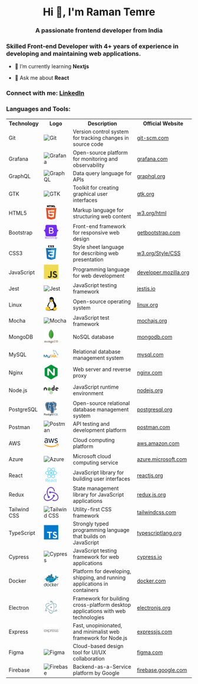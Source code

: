 <h1 align="center">Hi 👋, I'm Raman Temre</h1>
<h3 align="center">A passionate frontend developer from India</h3>
<h3 align="left">Skilled Front-end Developer with 4+ years of experience in developing and maintaining web applications.</h3>

- 🌱 I’m currently learning **Nextjs**

- 💬 Ask me about **React**

<h3 align="left">Connect with me: <a href="https://www.linkedin.com/in/ramantemre/">LinkedIn</a></h3>
<p align="left">
</p>

<h3 align="left">Languages and Tools:</h3>

<table>
    <tr>
        <th>Technology</th>
        <th>Logo</th>
        <th>Description</th>
        <th>Official Website</th>
    </tr>
    <tr>
        <td>Git</td>
        <td><img src="https://www.vectorlogo.zone/logos/git-scm/git-scm-icon.svg" alt="Git" width="40" height="40" /></td>
        <td>Version control system for tracking changes in source code</td>
        <td><a href="https://git-scm.com/" target="_blank">git-scm.com</a></td>
    </tr>
    <tr>
        <td>Grafana</td>
        <td><img src="https://www.vectorlogo.zone/logos/grafana/grafana-icon.svg" alt="Grafana" width="40" height="40" /></td>
        <td>Open-source platform for monitoring and observability</td>
        <td><a href="https://grafana.com" target="_blank">grafana.com</a></td>
    </tr>
    <tr>
        <td>GraphQL</td>
        <td><img src="https://www.vectorlogo.zone/logos/graphql/graphql-icon.svg" alt="GraphQL" width="40" height="40" /></td>
        <td>Data query language for APIs</td>
        <td><a href="https://graphql.org" target="_blank">graphql.org</a></td>
    </tr>
    <tr>
        <td>GTK</td>
        <td><img src="https://upload.wikimedia.org/wikipedia/commons/7/71/GTK_logo.svg" alt="GTK" width="40" height="40" /></td>
        <td>Toolkit for creating graphical user interfaces</td>
        <td><a href="https://www.gtk.org/" target="_blank">gtk.org</a></td>
    </tr>
    <tr>
        <td>HTML5</td>
        <td><img src="https://raw.githubusercontent.com/devicons/devicon/master/icons/html5/html5-original-wordmark.svg" alt="HTML5" width="40" height="40" /></td>
        <td>Markup language for structuring web content</td>
        <td><a href="https://www.w3.org/html/" target="_blank">w3.org/html</a></td>
    </tr>
    <tr>
        <td>Bootstrap</td>
        <td><img src="https://raw.githubusercontent.com/devicons/devicon/master/icons/bootstrap/bootstrap-plain-wordmark.svg" alt="Bootstrap" width="40" height="40" /></td>
        <td>Front-end framework for responsive web design</td>
        <td><a href="https://getbootstrap.com/" target="_blank">getbootstrap.com</a></td>
    </tr>
    <tr>
        <td>CSS3</td>
        <td><img src="https://raw.githubusercontent.com/devicons/devicon/master/icons/css3/css3-original-wordmark.svg" alt="CSS3" width="40" height="40" /></td>
        <td>Style sheet language for describing web presentation</td>
        <td><a href="https://www.w3.org/Style/CSS/" target="_blank">w3.org/Style/CSS</a></td>
    </tr>
    <tr>
        <td>JavaScript</td>
        <td><img src="https://raw.githubusercontent.com/devicons/devicon/master/icons/javascript/javascript-original.svg" alt="JavaScript" width="40" height="40" /></td>
        <td>Programming language for web development</td>
        <td><a href="https://developer.mozilla.org/en-US/docs/Web/JavaScript" target="_blank">developer.mozilla.org</a></td>
    </tr>
    <tr>
        <td>Jest</td>
        <td><img src="https://www.vectorlogo.zone/logos/jestjsio/jestjsio-icon.svg" alt="Jest" width="40" height="40" /></td>
        <td>JavaScript testing framework</td>
        <td><a href="https://jestjs.io" target="_blank">jestjs.io</a></td>
    </tr>
    <tr>
        <td>Linux</td>
        <td><img src="https://raw.githubusercontent.com/devicons/devicon/master/icons/linux/linux-original.svg" alt="Linux" width="40" height="40" /></td>
        <td>Open-source operating system</td>
        <td><a href="https://www.linux.org/" target="_blank">linux.org</a></td>
    </tr>
    <tr>
        <td>Mocha</td>
        <td><img src="https://www.vectorlogo.zone/logos/mochajs/mochajs-icon.svg" alt="Mocha" width="40" height="40" /></td>
        <td>JavaScript test framework</td>
        <td><a href="https://mochajs.org" target="_blank">mochajs.org</a></td>
    </tr>
    <tr>
        <td>MongoDB</td>
        <td><img src="https://raw.githubusercontent.com/devicons/devicon/master/icons/mongodb/mongodb-original-wordmark.svg" alt="MongoDB" width="40" height="40" /></td>
        <td>NoSQL database</td>
        <td><a href="https://www.mongodb.com/" target="_blank">mongodb.com</a></td>
    </tr>
    <tr>
        <td>MySQL</td>
        <td><img src="https://raw.githubusercontent.com/devicons/devicon/master/icons/mysql/mysql-original-wordmark.svg" alt="MySQL" width="40" height="40" /></td>
        <td>Relational database management system</td>
        <td><a href="https://www.mysql.com/" target="_blank">mysql.com</a></td>
    </tr>
    <tr>
        <td>Nginx</td>
        <td><img src="https://raw.githubusercontent.com/devicons/devicon/master/icons/nginx/nginx-original.svg" alt="Nginx" width="40" height="40" /></td>
        <td>Web server and reverse proxy</td>
        <td><a href="https://www.nginx.com" target="_blank">nginx.com</a></td>
    </tr>
    <tr>
        <td>Node.js</td>
        <td><img src="https://raw.githubusercontent.com/devicons/devicon/master/icons/nodejs/nodejs-original-wordmark.svg" alt="Node.js" width="40" height="40" /></td>
        <td>JavaScript runtime environment</td>
        <td><a href="https://nodejs.org" target="_blank">nodejs.org</a></td>
    </tr>
    <tr>
        <td>PostgreSQL</td>
        <td><img src="https://raw.githubusercontent.com/devicons/devicon/master/icons/postgresql/postgresql-original-wordmark.svg" alt="PostgreSQL" width="40" height="40" /></td>
        <td>Open-source relational database management system</td>
        <td><a href="https://www.postgresql.org" target="_blank">postgresql.org</a></td>
    </tr>
    <tr>
        <td>Postman</td>
        <td><img src="https://www.vectorlogo.zone/logos/getpostman/getpostman-icon.svg" alt="Postman" width="40" height="40" /></td>
        <td>API testing and development platform</td>
        <td><a href="https://postman.com" target="_blank">postman.com</a></td>
    </tr>
    <tr>
        <td>AWS</td>
        <td><img src="https://raw.githubusercontent.com/devicons/devicon/master/icons/amazonwebservices/amazonwebservices-original-wordmark.svg" alt="AWS" width="40" height="40" /></td>
        <td>Cloud computing platform</td>
        <td><a href="https://aws.amazon.com/" target="_blank">aws.amazon.com</a></td>
    </tr>
    <tr>
        <td>Azure</td>
        <td><img src="https://www.vectorlogo.zone/logos/microsoft_azure/microsoft_azure-icon.svg" alt="Azure" width="40" height="40" /></td>
        <td>Microsoft cloud computing service</td>
        <td><a href="https://azure.microsoft.com/" target="_blank">azure.microsoft.com</a></td>
    </tr>
    <tr>
        <td>React</td>
        <td><img src="https://raw.githubusercontent.com/devicons/devicon/master/icons/react/react-original-wordmark.svg" alt="React" width="40" height="40" /></td>
        <td>JavaScript library for building user interfaces</td>
        <td><a href="https://reactjs.org/" target="_blank">reactjs.org</a></td>
    </tr>
    <tr>
        <td>Redux</td>
        <td><img src="https://raw.githubusercontent.com/devicons/devicon/master/icons/redux/redux-original.svg" alt="Redux" width="40" height="40" /></td>
        <td>State management library for JavaScript applications</td>
        <td><a href="https://redux.js.org" target="_blank">redux.js.org</a></td>
    </tr>
    <tr>
        <td>Tailwind CSS</td>
        <td><img src="https://www.vectorlogo.zone/logos/tailwindcss/tailwindcss-icon.svg" alt="Tailwind CSS" width="40" height="40" /></td>
        <td>Utility-first CSS framework</td>
        <td><a href="https://tailwindcss.com/" target="_blank">tailwindcss.com</a></td>
    </tr>
    <tr>
        <td>TypeScript</td>
        <td><img src="https://raw.githubusercontent.com/devicons/devicon/master/icons/typescript/typescript-original.svg" alt="TypeScript" width="40" height="40" /></td>
        <td>Strongly typed programming language that builds on JavaScript</td>
        <td><a href="https://www.typescriptlang.org/" target="_blank">typescriptlang.org</a></td>
    </tr>
    <tr>
        <td>Cypress</td>
        <td><img src="https://raw.githubusercontent.com/simple-icons/simple-icons/6e46ec1fc23b60c8fd0d2f2ff46db82e16dbd75f/icons/cypress.svg" alt="Cypress" width="40" height="40" /></td>
        <td>JavaScript testing framework for web applications</td>
        <td><a href="https://www.cypress.io/" target="_blank">cypress.io</a></td>
    </tr>
    <tr>
        <td>Docker</td>
        <td><img src="https://raw.githubusercontent.com/devicons/devicon/master/icons/docker/docker-original-wordmark.svg" alt="Docker" width="40" height="40" /></td>
        <td>Platform for developing, shipping, and running applications in containers</td>
        <td><a href="https://www.docker.com/" target="_blank">docker.com</a></td>
    </tr>
    <tr>
        <td>Electron</td>
        <td><img src="https://raw.githubusercontent.com/devicons/devicon/master/icons/electron/electron-original.svg" alt="Electron" width="40" height="40" /></td>
        <td>Framework for building cross-platform desktop applications with web technologies</td>
        <td><a href="https://www.electronjs.org/" target="_blank">electronjs.org</a></td>
    </tr>
    <tr>
        <td>Express</td>
        <td><img src="https://raw.githubusercontent.com/devicons/devicon/master/icons/express/express-original-wordmark.svg" alt="Express" width="40" height="40" /></td>
        <td>Fast, unopinionated, and minimalist web framework for Node.js</td>
        <td><a href="https://expressjs.com/" target="_blank">expressjs.com</a></td>
    </tr>
    <tr>
        <td>Figma</td>
        <td><img src="https://www.vectorlogo.zone/logos/figma/figma-icon.svg" alt="Figma" width="40" height="40" /></td>
        <td>Cloud-based design tool for UI/UX collaboration</td>
        <td><a href="https://www.figma.com/" target="_blank">figma.com</a></td>
    </tr>
    <tr>
        <td>Firebase</td>
        <td><img src="https://www.vectorlogo.zone/logos/firebase/firebase-icon.svg" alt="Firebase" width="40" height="40" /></td>
        <td>Backend-as-a-Service platform by Google</td>
        <td><a href="https://firebase.google.com/" target="_blank">firebase.google.com</a></td>
    </tr>
</table>










<!--
<p align="left">
    <a href="https://aws.amazon.com" target="_blank" rel="noreferrer">
        <img src="https://raw.githubusercontent.com/devicons/devicon/master/icons/amazonwebservices/amazonwebservices-original-wordmark.svg" alt="aws" width="40" height="40" />
    </a>
    <a href="https://azure.microsoft.com/en-in/" target="_blank" rel="noreferrer"> <img src="https://www.vectorlogo.zone/logos/microsoft_azure/microsoft_azure-icon.svg" alt="azure" width="40" height="40" /> </a>
    <a href="https://getbootstrap.com" target="_blank" rel="noreferrer"> <img src="https://raw.githubusercontent.com/devicons/devicon/master/icons/bootstrap/bootstrap-plain-wordmark.svg" alt="bootstrap" width="40" height="40" /> </a>
    <a href="https://www.w3schools.com/css/" target="_blank" rel="noreferrer"> <img src="https://raw.githubusercontent.com/devicons/devicon/master/icons/css3/css3-original-wordmark.svg" alt="css3" width="40" height="40" /> </a>
    <a href="https://www.cypress.io" target="_blank" rel="noreferrer">
        <img src="https://raw.githubusercontent.com/simple-icons/simple-icons/6e46ec1fc23b60c8fd0d2f2ff46db82e16dbd75f/icons/cypress.svg" alt="cypress" width="40" height="40" />
    </a>
    <a href="https://www.docker.com/" target="_blank" rel="noreferrer"> <img src="https://raw.githubusercontent.com/devicons/devicon/master/icons/docker/docker-original-wordmark.svg" alt="docker" width="40" height="40" /> </a>
    <a href="https://www.electronjs.org" target="_blank" rel="noreferrer"> <img src="https://raw.githubusercontent.com/devicons/devicon/master/icons/electron/electron-original.svg" alt="electron" width="40" height="40" /> </a>
    <a href="https://expressjs.com" target="_blank" rel="noreferrer"> <img src="https://raw.githubusercontent.com/devicons/devicon/master/icons/express/express-original-wordmark.svg" alt="express" width="40" height="40" /> </a>
    <a href="https://www.figma.com/" target="_blank" rel="noreferrer"> <img src="https://www.vectorlogo.zone/logos/figma/figma-icon.svg" alt="figma" width="40" height="40" /> </a>
    <a href="https://firebase.google.com/" target="_blank" rel="noreferrer"> <img src="https://www.vectorlogo.zone/logos/firebase/firebase-icon.svg" alt="firebase" width="40" height="40" /> </a>
    <a href="https://git-scm.com/" target="_blank" rel="noreferrer"> <img src="https://www.vectorlogo.zone/logos/git-scm/git-scm-icon.svg" alt="git" width="40" height="40" /> </a>
    <a href="https://grafana.com" target="_blank" rel="noreferrer"> <img src="https://www.vectorlogo.zone/logos/grafana/grafana-icon.svg" alt="grafana" width="40" height="40" /> </a>
    <a href="https://graphql.org" target="_blank" rel="noreferrer"> <img src="https://www.vectorlogo.zone/logos/graphql/graphql-icon.svg" alt="graphql" width="40" height="40" /> </a>
    <a href="https://www.gtk.org/" target="_blank" rel="noreferrer"> <img src="https://upload.wikimedia.org/wikipedia/commons/7/71/GTK_logo.svg" alt="gtk" width="40" height="40" /> </a>
    <a href="https://www.w3.org/html/" target="_blank" rel="noreferrer"> <img src="https://raw.githubusercontent.com/devicons/devicon/master/icons/html5/html5-original-wordmark.svg" alt="html5" width="40" height="40" /> </a>
    <a href="https://developer.mozilla.org/en-US/docs/Web/JavaScript" target="_blank" rel="noreferrer">
        <img src="https://raw.githubusercontent.com/devicons/devicon/master/icons/javascript/javascript-original.svg" alt="javascript" width="40" height="40" />
    </a>
    <a href="https://jestjs.io" target="_blank" rel="noreferrer"> <img src="https://www.vectorlogo.zone/logos/jestjsio/jestjsio-icon.svg" alt="jest" width="40" height="40" /> </a>
    <a href="https://www.linux.org/" target="_blank" rel="noreferrer"> <img src="https://raw.githubusercontent.com/devicons/devicon/master/icons/linux/linux-original.svg" alt="linux" width="40" height="40" /> </a>
    <a href="https://mochajs.org" target="_blank" rel="noreferrer"> <img src="https://www.vectorlogo.zone/logos/mochajs/mochajs-icon.svg" alt="mocha" width="40" height="40" /> </a>
    <a href="https://www.mongodb.com/" target="_blank" rel="noreferrer"> <img src="https://raw.githubusercontent.com/devicons/devicon/master/icons/mongodb/mongodb-original-wordmark.svg" alt="mongodb" width="40" height="40" /> </a>
    <a href="https://www.mysql.com/" target="_blank" rel="noreferrer"> <img src="https://raw.githubusercontent.com/devicons/devicon/master/icons/mysql/mysql-original-wordmark.svg" alt="mysql" width="40" height="40" /> </a>
    <a href="https://www.nginx.com" target="_blank" rel="noreferrer"> <img src="https://raw.githubusercontent.com/devicons/devicon/master/icons/nginx/nginx-original.svg" alt="nginx" width="40" height="40" /> </a>
    <a href="https://nodejs.org" target="_blank" rel="noreferrer"> <img src="https://raw.githubusercontent.com/devicons/devicon/master/icons/nodejs/nodejs-original-wordmark.svg" alt="nodejs" width="40" height="40" /> </a>
    <a href="https://www.postgresql.org" target="_blank" rel="noreferrer">
        <img src="https://raw.githubusercontent.com/devicons/devicon/master/icons/postgresql/postgresql-original-wordmark.svg" alt="postgresql" width="40" height="40" />
    </a>
    <a href="https://postman.com" target="_blank" rel="noreferrer"> <img src="https://www.vectorlogo.zone/logos/getpostman/getpostman-icon.svg" alt="postman" width="40" height="40" /> </a>
    <a href="https://reactjs.org/" target="_blank" rel="noreferrer"> <img src="https://raw.githubusercontent.com/devicons/devicon/master/icons/react/react-original-wordmark.svg" alt="react" width="40" height="40" /> </a>
    <a href="https://redux.js.org" target="_blank" rel="noreferrer"> <img src="https://raw.githubusercontent.com/devicons/devicon/master/icons/redux/redux-original.svg" alt="redux" width="40" height="40" /> </a>
    <a href="https://tailwindcss.com/" target="_blank" rel="noreferrer"> <img src="https://www.vectorlogo.zone/logos/tailwindcss/tailwindcss-icon.svg" alt="tailwind" width="40" height="40" /> </a>
    <a href="https://www.typescriptlang.org/" target="_blank" rel="noreferrer"> <img src="https://raw.githubusercontent.com/devicons/devicon/master/icons/typescript/typescript-original.svg" alt="typescript" width="40" height="40" /> </a>
</p>
-->


<!--
**rtemre/rtemre** is a ✨ _special_ ✨ repository because its `README.md` (this file) appears on your GitHub profile.

Here are some ideas to get you started:

- 🔭 I’m currently working on ...
- 🌱 I’m currently learning ...
- 👯 I’m looking to collaborate on ...
- 🤔 I’m looking for help with ...
- 💬 Ask me about ...
- 📫 How to reach me: ...
- 😄 Pronouns: ...
- ⚡ Fun fact: ...
-->
